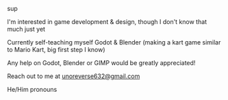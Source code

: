 sup


I'm interested in game development & design, though I don't know that much just yet

Currently self-teaching myself Godot & Blender (making a kart game similar to Mario Kart, big first step I know)

Any help on Godot, Blender or GIMP would be greatly appreciated!

Reach out to me at unoreverse632@gmail.com

He/Him pronouns

<!---
HaHAjax/HaHAjax is a ✨ special ✨ repository because its `README.md` (this file) appears on your GitHub profile.
You can click the Preview link to take a look at your changes.
--->

